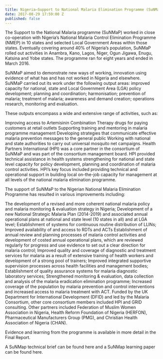```yaml
---
title: Nigeria—Support to National Malaria Elimination Programme (SuNMaP)
date: 2017-08-29 17:59:00 Z
published: false
---
```


The Support to the National Malaria programme (SuNMaP) worked in close co-operation with Nigeria’s National Malaria Control Elimination Programme (NMEP) in 10 states and selected Local Government Areas within those states. Eventually covering around 40% of Nigeria’s population, SuNMaP rolled out activities in Anambra, Kano, Lagos, Niger, Ogun Jigawa, Enugu, Katsina and Yobe states. The programme ran for eight years and ended in March 2016.

SuNMaP aimed to demonstrate new ways of working, innovation using evidence of what has and has not worked in Nigeria and elsewhere. SuNMaP carried out its work under the following output areas: improved capacity for national, state and Local Government Area (LGA) policy development; planning and coordination; harmonisation; prevention of malaria; treatment of malaria; awareness and demand creation; operations research, monitoring and evaluation.

These outputs encompass a wide and extensive range of activities, such as:

Improving access to Artemisinin Combination Therapy drugs for paying customers at retail outlets
Supporting training and mentoring in malaria programme management
Developing strategies that communicate effective malaria prevention messages to the general public
Working with national and state authorities to carry out universal mosquito net campaigns.
Health Partners International (HPI) was a core partner in the consortium of SuNMaP and was part of the consortium management board. HPI provided technical assistance in health systems strengthening for national and state level capacity for policy development, planning and coordination of malaria control activities. HPI’s key focus included providing technical and operational support in building local on-the-job capacity for management at all levels of the national malaria elimination programme.

The support of SuNMaP to the Nigerian National Malaria Elimination Programme has resulted in various improvements including:

The development of a revised and more coherent national malaria policy and malaria monitoring & evaluation strategy in Nigeria;
Development of a new National Strategic Malaria Plan (2014-2019) and associated annual operational plans at national and state level (10 states in all) and at LGA level;
Establishment of systems for continuous routine distribution of LLINs;
Improved availability of and access to RDTs and ACTs
Establishment of annual review and planning processes of malaria control activities and development of costed annual operational plans, which are reviewed regularly for progress and use evidence to set out a clear direction for malaria control;
Improved quality and coverage of diagnostic and treatment services for malaria as a result of extensive training of health workers and development of a strong pool of trainers;
Improved integrated supportive supervision processes across health facilities and management bodies;
Establishment of quality assurance systems for malaria diagnostic laboratory services;
Strengthened monitoring & evaluation, data collection and analysis of the malaria eradication elimination programme;
Increased coverage of the population by malaria prevention and control interventions and increased access to malaria treatment with ACT.
Funded by the UK Department for International Development (DFID) and led by the Malaria Consortium, other core consortium members included HPI and GRID consulting. Other partners included Federation of Muslim Women Association in Nigeria, Health Reform Foundation of Nigeria (HERFON), Pharmaceutical Manufacturers Group (PMG), and Christian Health Association of Nigeria (CHAN).

Evidence and learning from the programme is available in more detail in the Final Report.

A SuNMap technical brief can be found here and a SuNMap learning paper can be found here.